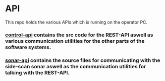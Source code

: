 # API
This repo holds the various APIs which is running on the operator PC.
### [control-api](https://github.com/Towed-ROV/api/tree/main/control-api) contains the src code for the REST-API aswell as various communication utilities for the other parts of the software systems.
### [sonar-api](https://github.com/Towed-ROV/api/tree/main/sonar-api) contains the source files for communicating with the side-scan sonar aswell as the communication utilities for talking with the REST-API.
